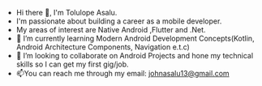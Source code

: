 



- Hi there 👋, I'm Tolulope Asalu.
- I'm passionate about building a career as a mobile developer.
- My areas of interest are Native Android ,Flutter and .Net. 
- 🌱 I’m currently learning Modern Android Development Concepts(Kotlin, Android Architecture Components, Navigation e.t.c)
- 👯 I’m looking to collaborate on Android Projects and hone my technical skills so I can get my first gig/job.
- 📫You can reach me through my email: [johnasalu13@gmail.com](johnasalu13@gmail.com)


